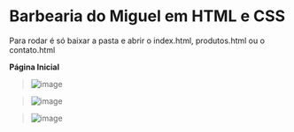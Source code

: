 <h1>Barbearia do Miguel em HTML e CSS</h1>

Para rodar é só baixar a pasta e abrir o index.html, produtos.html ou o contato.html


<strong>Página Inicial</strong>

> ![image](https://user-images.githubusercontent.com/73134442/204502141-cd67f530-8c6a-4133-957f-802d29c28398.png)

> ![image](https://user-images.githubusercontent.com/73134442/204502409-025bff7d-fcaa-49b7-8f6b-23f713098207.png)

> ![image](https://user-images.githubusercontent.com/73134442/204503344-9cc6bdbb-73c7-49ea-a2f7-8c7fc9fdafc0.png)
